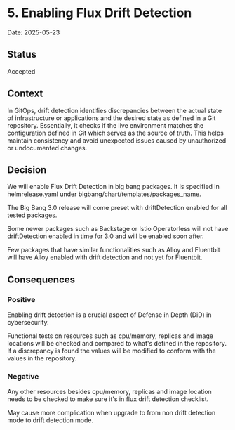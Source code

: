 # 5. Enabling Flux Drift Detection  

Date: 2025-05-23 

## Status 

Accepted 

## Context 

In GitOps, drift detection identifies discrepancies between the actual state of infrastructure or applications and the desired state as defined in a Git repository. Essentially, it checks if the live environment matches the configuration defined in Git which serves as the source of truth. This helps maintain consistency and avoid unexpected issues caused by unauthorized or undocumented changes. 

## Decision 

We will enable Flux Drift Detection in big bang packages.  It is specified in helmrelease.yaml under bigbang/chart/templates/packages_name. 

The Big Bang 3.0 release will come preset with driftDetection enabled for all tested packages. 

Some newer packages such as Backstage or Istio Operatorless will not have driftDetection enabled in time for 3.0 and will be enabled soon after. 

Few packages that have similar functionalities such as Alloy and Fluentbit will have Alloy enabled with drift detection and not yet for Fluentbit. 

 

## Consequences 

### Positive 

Enabling drift detection is a crucial aspect of Defense in Depth (DiD) in cybersecurity. 

Functional tests on resources such as cpu/memory, replicas and image locations will be checked and compared to what's defined in the repository.  If a discrepancy is found the values will be modified to conform with the values in the repository. 

### Negative 

Any other resources besides cpu/memory, replicas and image location needs to be checked to make sure it's in flux drift detection checklist. 

May cause more complication when upgrade to from non drift detection mode to drift detection mode. 
